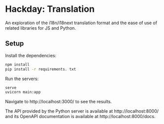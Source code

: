 # Hackday: Translation

An exploration of the i18n/i18next translation format and the ease of use of related libraries for JS and Python.

## Setup
Install the dependencies:
```bash
npm install
pip install -r requirements. txt
```

Run the servers:
```bash
serve
uvicorn main:app
```

Navigate to http://localhost:3000/ to see the results.

The API provided by the Python server is available at http://localhost:8000/ and its OpenAPI documentation is 
available at http://localhost:8000/docs.